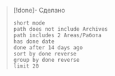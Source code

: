 > [!done]- Сделано
>```tasks
>short mode
>path does not include Archives
>path includes 2 Areas/Работа
>has done date
>done after 14 days ago
>sort by done reverse
>group by done reverse
>limit 20
>```

